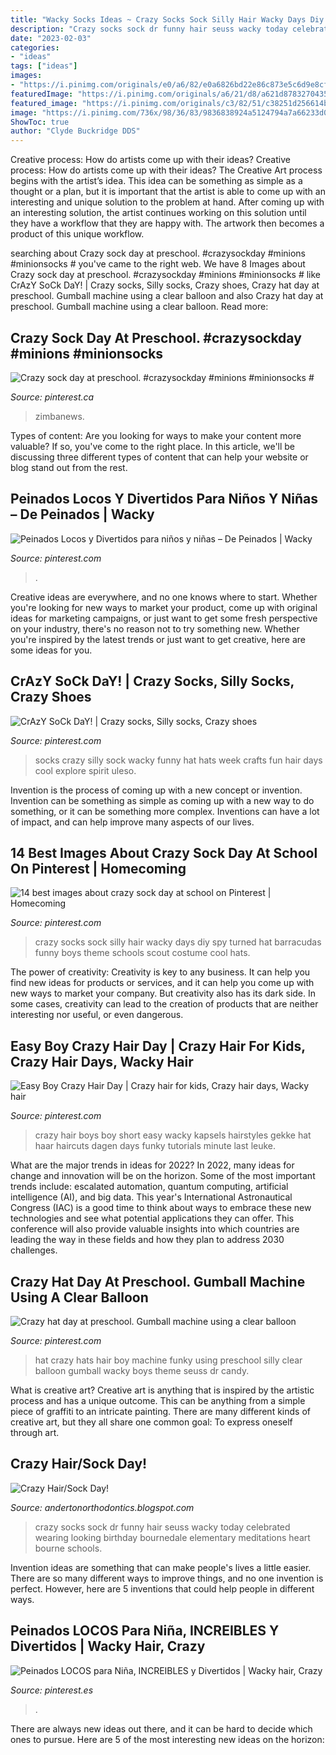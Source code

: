 ```yaml
---
title: "Wacky Socks Ideas ~ Crazy Socks Sock Silly Hair Wacky Days Diy Spy Turned Hat Barracudas Funny Boys Theme Schools Scout Costume Cool Hats"
description: "Crazy socks sock dr funny hair seuss wacky today celebrated wearing looking birthday bournedale elementary meditations heart bourne schools"
date: "2023-02-03"
categories:
- "ideas"
tags: ["ideas"]
images:
- "https://i.pinimg.com/originals/e0/a6/82/e0a6826bd22e86c873e5c6d9e8cfe9c9.jpg"
featuredImage: "https://i.pinimg.com/originals/a6/21/d8/a621d8783270435cf77ed3122ebbbb8c.jpg"
featured_image: "https://i.pinimg.com/originals/c3/82/51/c38251d256614bcf419f70168ada124b.jpg"
image: "https://i.pinimg.com/736x/98/36/83/9836838924a5124794a7a66233d07f78.jpg"
ShowToc: true
author: "Clyde Buckridge DDS"
---
```



Creative process: How do artists come up with their ideas?
Creative process: How do artists come up with their ideas?
The Creative Art process begins with the artist’s idea. This idea can be something as simple as a thought or a plan, but it is important that the artist is able to come up with an interesting and unique solution to the problem at hand. After coming up with an interesting solution, the artist continues working on this solution until they have a workflow that they are happy with. The artwork then becomes a product of this unique workflow.

	

		
searching about Crazy sock day at preschool. #crazysockday #minions #minionsocks # you've came to the right web. We have 8 Images about Crazy sock day at preschool. #crazysockday #minions #minionsocks # like CrAzY SoCk DaY! | Crazy socks, Silly socks, Crazy shoes, Crazy hat day at preschool. Gumball machine using a clear balloon and also Crazy hat day at preschool. Gumball machine using a clear balloon. Read more:
		
    
## Crazy Sock Day At Preschool. #crazysockday #minions #minionsocks #

<img loading=lazy src="https://i.pinimg.com/originals/a6/21/d8/a621d8783270435cf77ed3122ebbbb8c.jpg" onerror="this.onerror=null;this.src='https://tse2.mm.bing.net/th?id=OIP.EINtMDVDUtKsK5iNibq0AAHaJ4&amp;pid=15.1';" alt="Crazy sock day at preschool. #crazysockday #minions #minionsocks #">

_Source: pinterest.ca_

>zimbanews. 

	

Types of content:
Are you looking for ways to make your content more valuable? If so, you've come to the right place. In this article, we'll be discussing three different types of content that can help your website or blog stand out from the rest.

    
## Peinados Locos Y Divertidos Para Niños Y Niñas – De Peinados | Wacky

<img loading=lazy src="https://i.pinimg.com/736x/98/36/83/9836838924a5124794a7a66233d07f78.jpg" onerror="this.onerror=null;this.src='https://tse4.mm.bing.net/th?id=OIP.zNd1S--3D1re7PBCPKfFygHaJ4&amp;pid=15.1';" alt="Peinados Locos y Divertidos para niños y niñas – De Peinados | Wacky">

_Source: pinterest.com_

>. 

	

Creative ideas are everywhere, and no one knows where to start. Whether you're looking for new ways to market your product, come up with original ideas for marketing campaigns, or just want to get some fresh perspective on your industry, there's no reason not to try something new. Whether you're inspired by the latest trends or just want to get creative, here are some ideas for you.

    
## CrAzY SoCk DaY! | Crazy Socks, Silly Socks, Crazy Shoes

<img loading=lazy src="https://i.pinimg.com/originals/0c/e7/c8/0ce7c803614f220cb1229b260841417a.jpg" onerror="this.onerror=null;this.src='https://tse3.mm.bing.net/th?id=OIP.x8Sy6y2tjzq9_Dqc_xCWkwHaJ4&amp;pid=15.1';" alt="CrAzY SoCk DaY! | Crazy socks, Silly socks, Crazy shoes">

_Source: pinterest.com_

>socks crazy silly sock wacky funny hat hats week crafts fun hair days cool explore spirit uleso. 

	

Invention is the process of coming up with a new concept or invention. Invention can be something as simple as coming up with a new way to do something, or it can be something more complex. Inventions can have a lot of impact, and can help improve many aspects of our lives.

    
## 14 Best Images About Crazy Sock Day At School On Pinterest | Homecoming

<img loading=lazy src="https://s-media-cache-ak0.pinimg.com/736x/1e/55/06/1e5506f8270241a877eb9674c0678ae0--silly-socks-crazy-socks.jpg" onerror="this.onerror=null;this.src='https://tse2.mm.bing.net/th?id=OIP.C6ogeLr76Xlov0ZM80xeswHaJ4&amp;pid=15.1';" alt="14 best images about crazy sock day at school on Pinterest | Homecoming">

_Source: pinterest.com_

>crazy socks sock silly hair wacky days diy spy turned hat barracudas funny boys theme schools scout costume cool hats. 

	

The power of creativity:
Creativity is key to any business. It can help you find new ideas for products or services, and it can help you come up with new ways to market your company. But creativity also has its dark side. In some cases, creativity can lead to the creation of products that are neither interesting nor useful, or even dangerous.

    
## Easy Boy Crazy Hair Day | Crazy Hair For Kids, Crazy Hair Days, Wacky Hair

<img loading=lazy src="https://i.pinimg.com/originals/c3/82/51/c38251d256614bcf419f70168ada124b.jpg" onerror="this.onerror=null;this.src='https://tse1.mm.bing.net/th?id=OIP.w_ELi00JmXonLwruMaeLoQHaLZ&amp;pid=15.1';" alt="Easy Boy Crazy Hair Day | Crazy hair for kids, Crazy hair days, Wacky hair">

_Source: pinterest.com_

>crazy hair boys boy short easy wacky kapsels hairstyles gekke hat haar haircuts dagen days funky tutorials minute last leuke. 

	

What are the major trends in ideas for 2022?
In 2022, many ideas for change and innovation will be on the horizon. Some of the most important trends include: escalated automation, quantum computing, artificial intelligence (AI), and big data. 
This year's International Astronautical Congress (IAC) is a good time to think about ways to embrace these new technologies and see what potential applications they can offer. This conference will also provide valuable insights into which countries are leading the way in these fields and how they plan to address 2030 challenges.

    
## Crazy Hat Day At Preschool. Gumball Machine Using A Clear Balloon

<img loading=lazy src="https://i.pinimg.com/736x/68/4a/cd/684acd5c4174a57ba6ea6698a80b3e36--crazy-hat-day-crazy-hats.jpg" onerror="this.onerror=null;this.src='https://tse1.mm.bing.net/th?id=OIP.fnNHraP3keWsRY7Etj6HPgHaJ3&amp;pid=15.1';" alt="Crazy hat day at preschool. Gumball machine using a clear balloon">

_Source: pinterest.com_

>hat crazy hats hair boy machine funky using preschool silly clear balloon gumball wacky boys theme seuss dr candy. 

	

What is creative art?
Creative art is anything that is inspired by the artistic process and has a unique outcome. This can be anything from a simple piece of graffiti to an intricate painting. There are many different kinds of creative art, but they all share one common goal: To express oneself through art.

    
## Crazy Hair/Sock Day!

<img loading=lazy src="http://1.bp.blogspot.com/-0mo6CIJuOhE/T1eZUwopIBI/AAAAAAAAAYA/J1MY967xi6s/s1600/IMG_3723.JPG" onerror="this.onerror=null;this.src='https://tse4.mm.bing.net/th?id=OIP.w94p3IVQwg1d6lwaqNFIkwHaFj&amp;pid=15.1';" alt="Crazy Hair/Sock Day!">

_Source: andertonorthodontics.blogspot.com_

>crazy socks sock dr funny hair seuss wacky today celebrated wearing looking birthday bournedale elementary meditations heart bourne schools. 

	

Invention ideas are something that can make people's lives a little easier. There are so many different ways to improve things, and no one invention is perfect. However, here are 5 inventions that could help people in different ways.

    
## Peinados LOCOS Para Niña, INCREIBLES Y Divertidos | Wacky Hair, Crazy

<img loading=lazy src="https://i.pinimg.com/originals/e0/a6/82/e0a6826bd22e86c873e5c6d9e8cfe9c9.jpg" onerror="this.onerror=null;this.src='https://tse3.mm.bing.net/th?id=OIP.PjW8ofk592pcuUU9zkWkvAHaJ4&amp;pid=15.1';" alt="Peinados LOCOS para Niña, INCREIBLES y Divertidos | Wacky hair, Crazy">

_Source: pinterest.es_

>. 

	

There are always new ideas out there, and it can be hard to decide which ones to pursue. Here are 5 of the most interesting new ideas on the horizon: 

